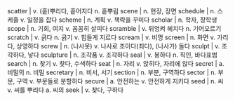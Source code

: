 scatter	| v. (흩)뿌리다, 흩어지다 n. 흩뿌림
scene	| n. 현장, 장면
schedule	| n. 스케줄 v. 일정을 잡다
scheme	| n. 계획 v. 책략을 꾸미다
scholar	| n. 학자, 장학생
scope	| n. 기회, 여지 v. 꼼꼼히 살피다
scramble	| v. 뒤엉켜 헤치다 n. 기어오르기
scratch	| v. 긁다 n. 긁기 v. 힘들게 지르다
scream	| v. 비명
screen	| n. 화면 v. 가리다, 상영하다
screw	| n. (나사못) v. 나사로 조이다(죄다), (나사가) 돌다
sculpt	| v. 조각하다, 낳다
sculpture	| n. 조각품 v. 조각하다
seal	| v. 봉하다 n. 직인, 바다표범
search	| n. 찾기 v. 찾다, 수색하다
seat	| n. 자리 v. 앉히다, 자리에 앉다
secret	| a. 비밀의 n. 비밀
secretary	| n. 비서, 서기
section	| n. 부분, 구역하다
sector	| n. 부문, 구역 v. 부문들로 분할하다
secure	| a. 안전하는 v. 안전하게 지키다
seed	| n. 씨 v. 씨를 뿌리다 a. 씨의
seek	| v. 찾다, 구하다
